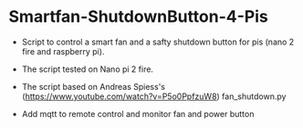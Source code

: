 # Smartfan-ShutdownButton-4-Pis

* Script to control a smart fan and a safty shutdown button for pis (nano 2 fire and raspberry pi).

* The script tested on Nano pi 2 fire.

* The script based on Andreas Spiess's (https://www.youtube.com/watch?v=P5o0PpfzuW8) fan_shutdown.py

* Add mqtt to remote control and monitor fan and power button
